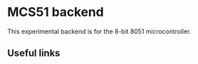 # MCS51 backend

This experimental backend is for the 8-bit 8051 microcontroller.

## Useful links

